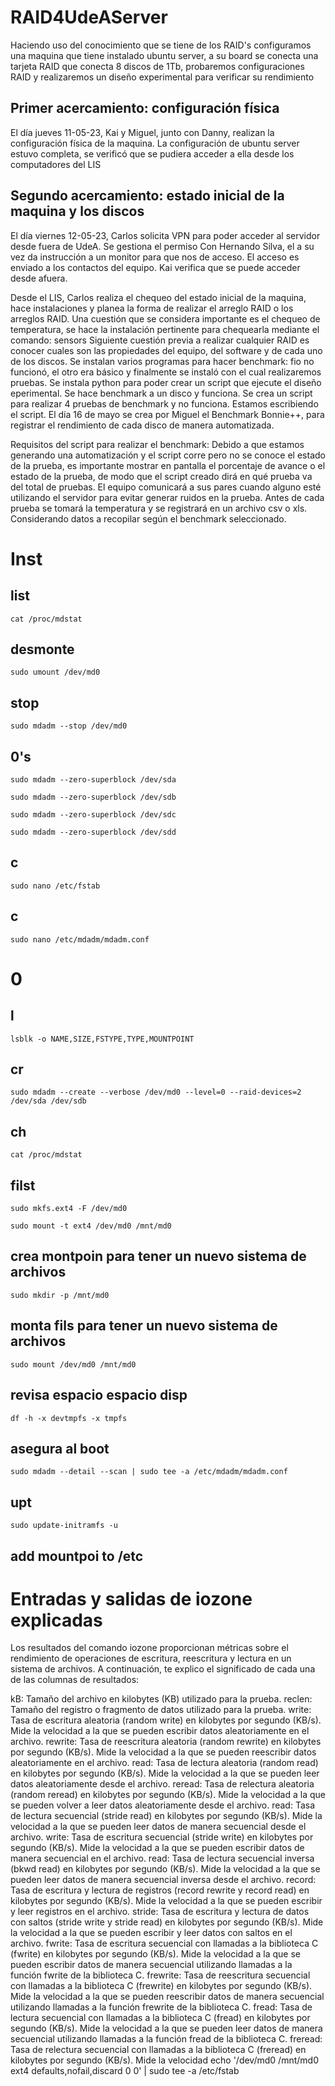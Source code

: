 # RAID4UdeAServer

Haciendo uso del conocimiento que se tiene de los RAID's configuramos una maquina que tiene instalado ubuntu server, a su board se conecta una tarjeta RAID que conecta 8 discos de 1Tb, probaremos configuraciones RAID y realizaremos un diseño experimental para verificar su rendimiento

## Primer acercamiento: configuración física

El día jueves 11-05-23, Kai y Miguel, junto con Danny, realizan la configuración física de la maquina.
La configuración de ubuntu server estuvo completa, se verificó que se pudiera acceder a ella desde los computadores del LIS

## Segundo acercamiento: estado inicial de la maquina y los discos

El día viernes 12-05-23, Carlos solicita VPN para poder acceder al servidor desde fuera de UdeA. Se gestiona el permiso Con Hernando Silva, el a su vez da instrucción a un monitor para que nos de acceso. El acceso es enviado a los contactos del equipo. Kai verifica que se puede acceder desde afuera.

Desde el LIS, Carlos realiza el chequeo del estado inicial de la maquina, hace instalaciones y planea la forma de realizar el arreglo RAID o los arreglos RAID. Una cuestión que se considera importante es el chequeo de temperatura, se hace la instalación pertinente para chequearla mediante el comando: sensors
Siguiente cuestión previa a realizar cualquier RAID es conocer cuales son las propiedades del equipo, del software y de cada uno de los discos.
Se instalan varios programas para hacer benchmark: fio no funcionó, el otro era básico y finalmente se instaló con el cual realizaremos pruebas.
Se instala python para poder crear un script que ejecute el diseño eperimental.
Se hace benchmark a un disco y funciona.
Se crea un script para realizar 4 pruebas de benchmark y no funciona. Estamos escribiendo el script.
El día 16 de mayo se crea por Miguel el Benchmark Bonnie++, para registrar el rendimiento de cada disco de manera automatizada.

Requisitos del script para realizar el benchmark:
Debido a que estamos generando una automatización y el script corre pero no se conoce el estado de la prueba, es importante mostrar en pantalla el porcentaje de avance o el estado de la prueba, de modo que el script creado dirá en qué prueba va del total de pruebas.
El equipo comunicará a sus pares cuando alguno esté utilizando el servidor para evitar generar ruidos en la prueba.
Antes de cada prueba se tomará la temperatura y se registrará en un archivo csv o xls.
Considerando datos a recopilar según el benchmark seleccionado.

# Inst

## list
```
cat /proc/mdstat
```  

## desmonte

```  
sudo umount /dev/md0
```  

## stop

```  
sudo mdadm --stop /dev/md0
```  
## 0's

```  
sudo mdadm --zero-superblock /dev/sda
```  

```  
sudo mdadm --zero-superblock /dev/sdb
```  

```  
sudo mdadm --zero-superblock /dev/sdc
```  

```  
sudo mdadm --zero-superblock /dev/sdd
```  

## c
```  
sudo nano /etc/fstab
```  

## c
```  
sudo nano /etc/mdadm/mdadm.conf
```  

# 0

## l
```  
lsblk -o NAME,SIZE,FSTYPE,TYPE,MOUNTPOINT
```  

## cr

```  
sudo mdadm --create --verbose /dev/md0 --level=0 --raid-devices=2 /dev/sda /dev/sdb
```  
## ch

```  
cat /proc/mdstat
```  
## filst

```  
sudo mkfs.ext4 -F /dev/md0
```  

```  
sudo mount -t ext4 /dev/md0 /mnt/md0
```  
## crea montpoin para tener un nuevo sistema de archivos

```  
sudo mkdir -p /mnt/md0
```  
## monta fils para tener un nuevo sistema de archivos

```  
sudo mount /dev/md0 /mnt/md0
```  

## revisa espacio espacio disp
```  
df -h -x devtmpfs -x tmpfs
```  

## asegura al boot

```  
sudo mdadm --detail --scan | sudo tee -a /etc/mdadm/mdadm.conf
```  

## upt
```  
sudo update-initramfs -u
```  

## add mountpoi to /etc

# Entradas y salidas de iozone explicadas
 

Los resultados del comando iozone proporcionan métricas sobre el rendimiento de operaciones de escritura, reescritura y lectura en un sistema de archivos. A continuación, te explico el significado de cada una de las columnas de resultados:

kB: Tamaño del archivo en kilobytes (KB) utilizado para la prueba.
reclen: Tamaño del registro o fragmento de datos utilizado para la prueba.
write: Tasa de escritura aleatoria (random write) en kilobytes por segundo (KB/s). Mide la velocidad a la que se pueden escribir datos aleatoriamente en el archivo.
rewrite: Tasa de reescritura aleatoria (random rewrite) en kilobytes por segundo (KB/s). Mide la velocidad a la que se pueden reescribir datos aleatoriamente en el archivo.
read: Tasa de lectura aleatoria (random read) en kilobytes por segundo (KB/s). Mide la velocidad a la que se pueden leer datos aleatoriamente desde el archivo.
reread: Tasa de relectura aleatoria (random reread) en kilobytes por segundo (KB/s). Mide la velocidad a la que se pueden volver a leer datos aleatoriamente desde el archivo.
read: Tasa de lectura secuencial (stride read) en kilobytes por segundo (KB/s). Mide la velocidad a la que se pueden leer datos de manera secuencial desde el archivo.
write: Tasa de escritura secuencial (stride write) en kilobytes por segundo (KB/s). Mide la velocidad a la que se pueden escribir datos de manera secuencial en el archivo.
read: Tasa de lectura secuencial inversa (bkwd read) en kilobytes por segundo (KB/s). Mide la velocidad a la que se pueden leer datos de manera secuencial inversa desde el archivo.
record: Tasa de escritura y lectura de registros (record rewrite y record read) en kilobytes por segundo (KB/s). Mide la velocidad a la que se pueden escribir y leer registros en el archivo.
stride: Tasa de escritura y lectura de datos con saltos (stride write y stride read) en kilobytes por segundo (KB/s). Mide la velocidad a la que se pueden escribir y leer datos con saltos en el archivo.
fwrite: Tasa de escritura secuencial con llamadas a la biblioteca C (fwrite) en kilobytes por segundo (KB/s). Mide la velocidad a la que se pueden escribir datos de manera secuencial utilizando llamadas a la función fwrite de la biblioteca C.
frewrite: Tasa de reescritura secuencial con llamadas a la biblioteca C (frewrite) en kilobytes por segundo (KB/s). Mide la velocidad a la que se pueden reescribir datos de manera secuencial utilizando llamadas a la función frewrite de la biblioteca C.
fread: Tasa de lectura secuencial con llamadas a la biblioteca C (fread) en kilobytes por segundo (KB/s). Mide la velocidad a la que se pueden leer datos de manera secuencial utilizando llamadas a la función fread de la biblioteca C.
freread: Tasa de relectura secuencial con llamadas a la biblioteca C (freread) en kilobytes por segundo (KB/s). Mide la velocidad
echo '/dev/md0 /mnt/md0 ext4 defaults,nofail,discard 0 0' | sudo tee -a /etc/fstab
```  

